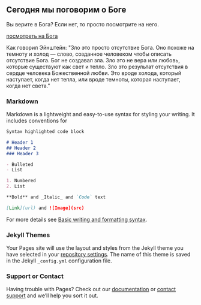 ## Сегодня мы поговорим о Боге 

Вы верите в Бога? Если нет, то просто посмотрите на него.

[посмотреть на Бога](https://github.com/verschiedenermist/verschiedenermist.github.io/blob/main/%D0%B1%D0%BE%D0%B3.jpg) 

Как говорил Эйнштейн: "Зло это просто отсутствие Бога. Оно похоже на темноту и холод — слово, созданное человеком чтобы описать отсутствие Бога. Бог не создавал зла. Зло это не вера или любовь, которые существуют как свет и тепло.
Зло это результат отсутствия в сердце человека Божественной любви. Это вроде холода, который наступает, когда нет тепла, или вроде темноты, которая наступает, когда нет света."


### Markdown

Markdown is a lightweight and easy-to-use syntax for styling your writing. It includes conventions for

```markdown
Syntax highlighted code block

# Header 1
## Header 2
### Header 3

- Bulleted
- List

1. Numbered
2. List

**Bold** and _Italic_ and `Code` text

[Link](url) and ![Image](src)
```

For more details see [Basic writing and formatting syntax](https://docs.github.com/en/github/writing-on-github/getting-started-with-writing-and-formatting-on-github/basic-writing-and-formatting-syntax).

### Jekyll Themes

Your Pages site will use the layout and styles from the Jekyll theme you have selected in your [repository settings](https://github.com/verschiedenermist/verschiedenermist.github.io/settings/pages). The name of this theme is saved in the Jekyll `_config.yml` configuration file.

### Support or Contact

Having trouble with Pages? Check out our [documentation](https://docs.github.com/categories/github-pages-basics/) or [contact support](https://support.github.com/contact) and we’ll help you sort it out.
